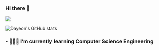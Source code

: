 ### Hi there 👋
<a href="https://instagram.com/yeoniiy?utm_medium=copy_link" target="_blank"><img src="https://img.shields.io/badge/yeoniiy-#E4405F?style=flat-square&logo=Instagram&logoColor=white"/></a>

![Dayeon's GitHub stats](https://github-readme-stats.vercel.app/api?username=eomdayeon&show_icons=true&theme=radical)
### - 👩🏻‍💻 I’m currently learning **Computer Science Engineering**
<!--
**eomdayeon/eomdayeon** is a ✨ _special_ ✨ repository because its `README.md` (this file) appears on your GitHub profile.


- 🔭 I’m currently working on ...
- 🌱 I’m currently learning ...
- 👯 I’m looking to collaborate on ...
- 🤔 I’m looking for help with ...
- 💬 Ask me about ...
- 📫 How to reach me: ...
- 😄 Pronouns: ...
- ⚡ Fun fact: ...
-->
